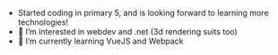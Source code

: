 - Started coding in primary 5, and is looking forward to learning more technologies!
- 👀 I’m interested in webdev and .net (3d rendering suits too)
- 🌱 I’m currently learning VueJS and Webpack

<!---
gccpsben/gccpsben is a ✨ special ✨ repository because its `README.md` (this file) appears on your GitHub profile.
You can click the Preview link to take a look at your changes.
--->
